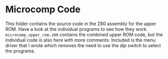 # Microcomp Code

This folder contains the source code in the Z80 assembly for the upper ROM.  Have a look at the individual programs to see how they work.  `microcomp_upper_rom.z80` contains the combined upper ROM code, but the individual code is also here with more comments.  Included is the menu driver that I wrote which removes the need to use the _dip switch_ to select the programs. 
